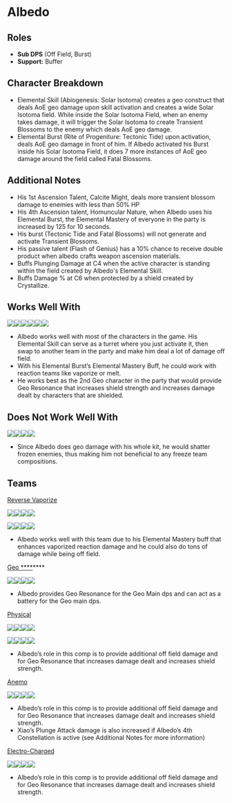 # Albedo

## **Roles**

* **Sub DPS** \(Off Field, Burst\)
* **Support:** Buffer

## **Character Breakdown**

* Elemental Skill \(Abiogenesis: Solar Isotoma\) creates a geo construct that deals AoE geo damage upon skill activation and creates a wide Solar Isotoma field. While inside the Solar Isotoma Field, when an enemy takes damage, it will trigger the Solar Isotoma to create Transient Blossoms to the enemy which deals AoE geo damage.
* Elemental Burst \(Rite of Progeniture: Tectonic Tide\) upon activation, deals AoE geo damage in front of him. If Albedo activated his Burst inside his Solar Isotoma Field, it does 7 more instances of AoE geo damage around the field called Fatal Blossoms. 

## **Additional Notes**

* His 1st Ascension Talent, Calcite Might, deals more transient blossom damage to enemies with less than 50% HP
* His 4th Ascension talent, Homuncular Nature, when Albedo uses his Elemental Burst, the Elemental Mastery of everyone in the party is increased by 125 for 10 seconds.
* His burst \(Tectonic Tide and Fatal Blossoms\) will not generate and activate Transient Blossoms.
* His passive talent \(Flash of Genius\) has a 10% chance to receive double product when albedo crafts weapon ascension materials.
* Buffs Plunging Damage at C4 when the active character is standing within the field created by Albedo's Elemental Skill.
* Buffs Damage % at C6 when protected by a shield created by Crystallize.

## **Works Well With**

![](https://lh6.googleusercontent.com/X1YHPFYPBIil5exOpF1_6tvpeJkM6FWUoTARLoqvpku2wKLyLBA2FnyRWsq5oc0N2JGeUawcEKhKzTK6vIbJwqb1IfnMGf0QwbK5F7Q5BjtHdRa_PHAq7T6FO9fVhfwGGi7KiCZV)![](https://lh3.googleusercontent.com/hmkbTV2iVHI0lMfhki3ceEAcFB0iZQyKYLBU1eRBCQOCYEAEozBK_1FRANzgDL6zEqN-nr8nI9VAS7STfOakf1NKfmiyDiGOWy1AioHvO9EYy_TGKXaYNR-uvUBGCEIfmF3smx37)![](https://lh3.googleusercontent.com/K4ySj3wCQX5x0_scpLpjWCBInGdWVsoKdCgNeGX9yzTT10wNviU9aVeNKoyKbgladLYS6PdxzBGF06fXQt5ZuAj-o6lOfz_Ey0iW70BQZ5xTx2l2q2OVo37vIqATk4JgSQM4Wisv)![](https://lh3.googleusercontent.com/AmQTxHc-MlEbg8pBTvsH78zDCiZ574pnhUOVnETo7H13CJq3L0RXYzOL4rb-BDaPg_FJDZ4yh_p0IvsTzjhSlWRkNFiVMoV8lZkQBP6LamzvXovqs-cNtTdjHvX1qlMyMTajeRQr)![](https://lh3.googleusercontent.com/5XX7bfd_AAjGfpOxD09xhIJS8Ym1-jAuI2WV0jOPeLwsMHJTrl8-nQcrFdxzw6Di2DULbgCllfUzrxDcUqvD5aj-WHIvomv8EXQiUYG7oenm4yB3EhhEsnDPqMDquxOQk_JGet5u)![](https://lh5.googleusercontent.com/4RHY1EZMQ95fEVH4x_tPTuxEZbFKHAody4_rs2zT_G68wj179-5DEODOzPxBRDPEiK-VxUgHwSlToKJlFTQfJxuDWwUqa1VwJd0uhoQvPPqeAcx9yyma-uwrNHvi08jh8GLGQaww)

* Albedo works well with most of the characters in the game. His Elemental Skill can serve as a turret where you just activate it, then swap to another team in the party and make him deal a lot of damage off field.
* With his Elemental Burst’s Elemental Mastery Buff, he could work with reaction teams like vaporize or melt.
* He works best as the 2nd Geo character in the party that would provide Geo Resonance that increases shield strength and increases damage dealt by characters that are shielded.

## **Does Not Work Well With**

![](https://lh4.googleusercontent.com/zMipCKJU_r2WKgUFlRRnj3KbW8Ux2gnuKkpExjkLkJ3x8LOQklZnvMWit6_KSMQBHI7SGSXPLOZYhChnHXjXlaF0TN-CAfBgQJ7NAmeajyl8OVOVpsGdf5ei_1ClMRMQPnCt6LA8)![](https://lh6.googleusercontent.com/olXlpHtAQ8ruZ7MVk8T0OehhU04LUy7CuDpQbWP9xJwz3rPLD37fnAEU30Z3AGHjz9ffsvD6UeAgG-zXdPnMfgYr06gMzAUHlEor_C3-u9eMlUzJvolu_icuTbR8tZhJ6P0RRa06)![](https://lh3.googleusercontent.com/vJJCbq4dYsVcNCxy0jsDOojeNLROSUgoPDTjFgio66Wg7xRAsOvz_iOFr1SNalPjIudz2DhWjLxUDN4Zm6IMt4oml-TfBhn6YoYT7ov2z2KTnoTnzJprZFhvbCnUwr92fXKphVx7)![](https://lh6.googleusercontent.com/77m7BQ8kUXGD7ol7m1okjZihNDF6UuXu5h8nsxHQSHdp-LZYz0RqjgqV3PX8S8GDrWtVKiSCuKxavnn7UkV4Z0MlpANSs4TiNFM4vDNjf-wQ8cUBSiRQA03i5TmRjtrsnDWN6_6o)

* Since Albedo does geo damage with his whole kit, he would shatter frozen enemies, thus making him not beneficial to any freeze team compositions.

## **Teams**

[Reverse Vaporize](../../teams/reverse-vaporize.md) 

![](https://lh6.googleusercontent.com/0XdItgLj3UUKR3JpY8XSng266ONqhOaR07jzrshsNbtoxl5w5f3v-cliQf0G7fv92gf4oW4mqKBHXICLsHEqRH1UyftYcKAeP6vb-XrFkQaQwz_pPRIWHPWNni0a_GamBs3jFHZH)![](https://lh4.googleusercontent.com/pA6M1mB2M8KY9HdgL7efk5y5WyjKIBjLs-b0wdvTSc8yRKLdqYo0dfSYdAgtrzE87AQ4s1F3mgLvsbQwFSa5Bl8g-P-EQaKl-kjMXokr7lD9suvbUpajfJf2YhyRJVYq1bZ3uL4C)![](https://lh3.googleusercontent.com/MOlSwwINzb4z_sd46vlcNy5YIRKMZq1-lTgTWgYcfmgONpXeVBt9HwO0-kONcPYrmyLRgdG1qQ_BP8pOnaozgU0uNa6Iq519JIoOhrxgCwlQpLaVXM6lMOPymnFfbGrdDuCigH3E)![](https://lh5.googleusercontent.com/TPIRWkcS4wBtP16Ue_jw6grBF_22Me-gXT9uOsDTFgXDP7ydEIT7tstvjkwMUGryz0NdinY0Fxss0Zhj202EPxPts_0xY4oZqCneOyCD-mVU1UpIgxPA5aYyFPSxBj1eJfj5tVve)

![](https://lh6.googleusercontent.com/zlxraRHVhw9MQ-DJl5mA4-L51Sy25UgKZdbBzzrFM13cEjTwwy4qOhJP99fuA7vsb9lXs-j2fmS-l80yU5KZPy5ou9zqQLJHotGkGf-r8PhUgIJ0kG6TFP2QrQ6NyQ4_ZakRHm6N)![](https://lh4.googleusercontent.com/7nne3UnAzV1R8DoI-w2B1iuZow1Nr6kV7hiMEh0rc8JsNVdKLDYWbuX5PogCku5g5WU4MM3pZXd28GNUBD04ipiaVxZreFL0nMXLZDrB-1ZKz_c_KamAZ4v-a9Z62uS7UCszDg6g)![](https://lh3.googleusercontent.com/f7dMBok54qAi8IF6zj8pkDt0ezyOODk9krwdRmKcuXAggmCrzpKgutgQyJkI8JtE8iFMCeGowAOls5zPWGV8HS_zr1NNRIZJBOcZLGJfYHcerkpiuayw7ukakgl0yS0uoxzcXiDZ)![](https://lh4.googleusercontent.com/idk3e7kkRIy0wQjNHJNjwa_2oWs0ZRIKTfI2rw7386PEZWNbXpo_2vhwxsPJmpdU-XXqYYeyXzjDC_dY3hN7uBO72ZIK6-JBG54x2I2LNH5Y_zw6o0aBs4iWt9CPgjCK96C0L9tm)

* Albedo works well with this team due to his Elemental Mastery buff that enhances vaporized reaction damage and he could also do tons of damage while being off field.

[Geo ****](./)\*\*\*\*

![](https://lh5.googleusercontent.com/goAMkpNRfX3IanmyDDE1RO6QDPqtPZ3rPWlCndNVvT55c9LKvCTVMCvM7V5li-edawmfNPK221OExHAkpyYGyCvD8AAErXE4qFGHL1KoXhvaj84vG3PQDqxha4REGL9RpkU_FJ93)![](https://lh3.googleusercontent.com/_SCHUT4YoKRG_7dYxGAolcm92gkge9L8IG1Zp0ivrKCt8RkVnk-WJ1ERFWaaHGuKDkwEZvq_yTbtb4HWM0VrDsGZ6lLP4qev_ZLwEmO-1YQLkDF5hhJNg8XfjvDkbqE0wPGG2Eqg)![](https://lh6.googleusercontent.com/l2UeDCXJntoyHdZjwdAD0I5fMJHZQQNpbwMvsc4rylljzhMJ4MjdvOMh624YGmcwFwBiirwX9wke5t2BUWyyn3iCp-uabZnPXz0E7WTRllNp1J28YxekgTEs72Ce815gBoI4glGE)![](https://lh3.googleusercontent.com/n52LFSn6TImbzhIl18g70yL3xa8CmgSkeq8VZafkxMU1e5F9J6cAHnf7kX-NeXiXrkPRFYVfWsSgZUcFHidAO6n41bAtm3K-6ZV2MZHwkRhoUx0yOxzNiZE6McAhOaws_FUDDOdr)

* Albedo provides Geo Resonance for the Geo Main dps and can act as a battery for the Geo main dps. 

[Physical](../../teams/physical.md)

![](https://lh4.googleusercontent.com/sVl8XQ-_LVIWmChba3kBRLV5-CfqZlsHQGxucsOJATth6gzxtHjwO21kX5wvdx8cPtzoeBC8Sx_ov8fI6xKIIeETr3Omv0K8OmurcDUXzeQhuNSUM0byI-a1LesZdQMCk3qvKHxu)![](https://lh3.googleusercontent.com/vDItteuBnIAi1Qzonuu8dXH12GqZkTYL2GIbZbjA-YY6x5y3kgAxqwPUuw_2O1NmSLb4JBP_Yf1tXNYg8FJYRahQzwe_2nFeu11Fa02EQh1GLRlai8Jr-gj44o7Yn6-kdTALA01X)![](https://lh5.googleusercontent.com/WTIZPWyQz-IEKRcAofp8Mf6Enl2954eif2kqPykWE_uSEVfP5LEp5BLQAynbWKSlkyXaGwFcnYAD6OJ64Ma9YiNMcjvneh6Rpe4lzFK6VPcF8DR4jJWCr_OfBDupUCAJrY7VfZmv)![](https://lh3.googleusercontent.com/rTwjBueRHjI_hq871lZ-0jppzrfst3Pp6X9_kUf_jZPyODlRLVxsXakAKb3-KqiVWUMKc852cz1NoRmfRdcwgAXi9Terq7Yf9jjoVotxugbDosWUhdKnvTBJMAdJ4zzj-Rktyv6E)

![](https://lh3.googleusercontent.com/m0bKrhhHV_uNjpqHhAddFHmOwLL3N4JUgpvF9H2QGgxC8f698OYXL-A0sErsD1YeSjbege8qTsF3719jV7ZJXeS8gVALJYJgeBHR7HBCSGsk2kodsbNCQgFfDABnfSAqQItZzjUg)![](https://lh6.googleusercontent.com/77m7BQ8kUXGD7ol7m1okjZihNDF6UuXu5h8nsxHQSHdp-LZYz0RqjgqV3PX8S8GDrWtVKiSCuKxavnn7UkV4Z0MlpANSs4TiNFM4vDNjf-wQ8cUBSiRQA03i5TmRjtrsnDWN6_6o)![](https://lh5.googleusercontent.com/WTIZPWyQz-IEKRcAofp8Mf6Enl2954eif2kqPykWE_uSEVfP5LEp5BLQAynbWKSlkyXaGwFcnYAD6OJ64Ma9YiNMcjvneh6Rpe4lzFK6VPcF8DR4jJWCr_OfBDupUCAJrY7VfZmv)![](https://lh3.googleusercontent.com/rTwjBueRHjI_hq871lZ-0jppzrfst3Pp6X9_kUf_jZPyODlRLVxsXakAKb3-KqiVWUMKc852cz1NoRmfRdcwgAXi9Terq7Yf9jjoVotxugbDosWUhdKnvTBJMAdJ4zzj-Rktyv6E)

* Albedo’s role in this comp is to provide additional off field damage and for Geo Resonance that increases damage dealt and increases shield strength.

[Anemo](../../teams/anemo.md)

![](https://lh4.googleusercontent.com/fbfxTxjU5638cAxr0aNiyzI1MO1BJVTW4FVsLzljYgr-ImTlC7hJMTUN-IWQVfccUGzhGGbMS5JHzr1Nr1JXaITKGxGfuKHOrrjY8hvW0zzryuIT1hGEBjrTfSZLhrXZ6XGHoxoC)![](https://lh3.googleusercontent.com/Kl_1cR3vGexdT2b-lMjfQK26ZjNnCOvYpkHsGQ1fRhcoRfp2ziDREPxecWsb51Be0LGfXE2y42S4pjlPZg-SnKa21ZNxpV4JNuhrpy2IEI5pDgSz4cd-2ZrupudyODjMkDaEi_Pv)![](https://lh3.googleusercontent.com/2zihmF75kPM0r1c3DBJ7xpkaBC4E9qMstfNC8O9vou3Gcr8KR8KAXYP8O2Oumjk8sq1XJhCkR9Fvo9SjzEYQUFHYLZOaFkUiUiyV8FG2CbXAwWmEO_aQwjNXR_yCL5T_dR3F8n6U)![](https://lh3.googleusercontent.com/17KCCKTygJBqiIHyminZwZOiFjq2CTjE6zTfX2ceUJSbYdwMN6RA6fvwFXKv4uY21uoH12sNAAYibVmByRaM5noB5yAjFXC3nlf7GIBuCNls4e_tfaApzo39fjC6SCffsZW_QCHt)

* Albedo’s role in this comp is to provide additional off field damage and for Geo Resonance that increases damage dealt and increases shield strength.
* Xiao’s Plunge Attack damage is also increased if Albedo’s 4th Constellation is active \(see Additional Notes for more information\)

[Electro-Charged](../../teams/electro-charged.md) 

![](https://lh3.googleusercontent.com/JaUTZHtnH94-ya1SjbM7wlB984Ybt1JtE3iAJ6EfGyA-Log1Kz5_6-TE1tdltHrzScYd0R3Jw8xQOFFTK4IfElTtKan-IzmWL7kpRhnFmG6qPB-b4ttCJbw0Uztv0v7-gp2HBBie)![](https://lh6.googleusercontent.com/e5IIxZ6f00II8ZplMGBYLwqgKOSLkzjZ7QjfjIE4TVxcSIKhImcyiY_e8eWRfJmDkMWZN3aSxgEdacO8r-kVNLFzf6TSZBuMx3drZJ72YNUI0s76NlDACwGNWaeZDiwJzQnDVIVC)![](https://lh6.googleusercontent.com/w6tNfVPKwstLibGMtkAr72aJXwmEzV7J6GnbnEtg5SWYvSyBYX7W7rM_oAOtHEfPvAkNiZsNZ0hwOwcouC9hvgnyPTAmdrc0IZPTCVjznkGTO9nHRZhEXxy8R9EI_NF3FL-XunjU)![](https://lh6.googleusercontent.com/jTmiiAbcMz6S-_Xv80F5qs9cAYhwHbrN_AhSxpBXs6KQeUy7scrIG0PTs4ztqZ63aZW5F6ebwCk3SM_LJOXHS8FqWbta6bwp1Nz_YV8cG1qpYhQRY6W0vSoX4Ta1YnZfOmUYPEOY)

* Albedo’s role in this comp is to provide additional off field damage and for Geo Resonance that increases damage dealt and increases shield strength.

